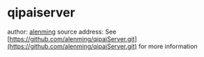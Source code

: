 # qipaiserver
author: [alenming](https://github.com/alenming)
source address: See [https://github.com/alenming/qipaiServer.git](https://github.com/alenming/qipaiServer.git) for more information
